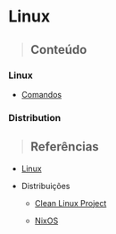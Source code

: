 # Linux

> ## **Conteúdo**

### Linux

* [Comandos](./comandos.md)

### Distribution

> ## **Referências**

* [Linux](./references.md)

* Distribuições

  * [Clean Linux Project](./distributions//references.md)

  * [NixOS](./distributions/references.md)